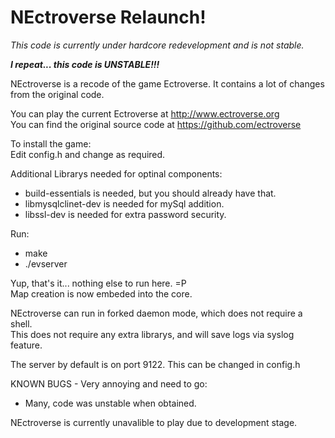 NEctroverse Relaunch!
========
<i>This code is currently under hardcore redevelopment and is not stable.</i>

<b><i>I repeat... this code is UNSTABLE!!!</i></b>


NEctroverse is a recode of the game Ectroverse. It contains a lot of changes from the original code.

You can play the current Ectroverse at http://www.ectroverse.org<br>
You can find the original source code at https://github.com/ectroverse


To install the game:<br>
Edit config.h and change as required.<br>

Additional Librarys needed for optinal components:
* build-essentials is needed, but you should already have that.
* libmysqlclinet-dev is needed for mySql addition.
* libssl-dev is needed for extra password security.

Run:
* make 
* ./evserver

Yup, that's it... nothing else to run here. =P<br>
Map creation is now embeded into the core.

NEctroverse can run in forked daemon mode, which does not require a shell.<br>
This does not require any extra librarys, and will save logs via syslog feature.

The server by default is on port 9122. This can be changed in config.h

KNOWN BUGS - Very annoying and need to go:
* Many, code was unstable when obtained.


NEctroverse is currently unavalible to play due to development stage.
